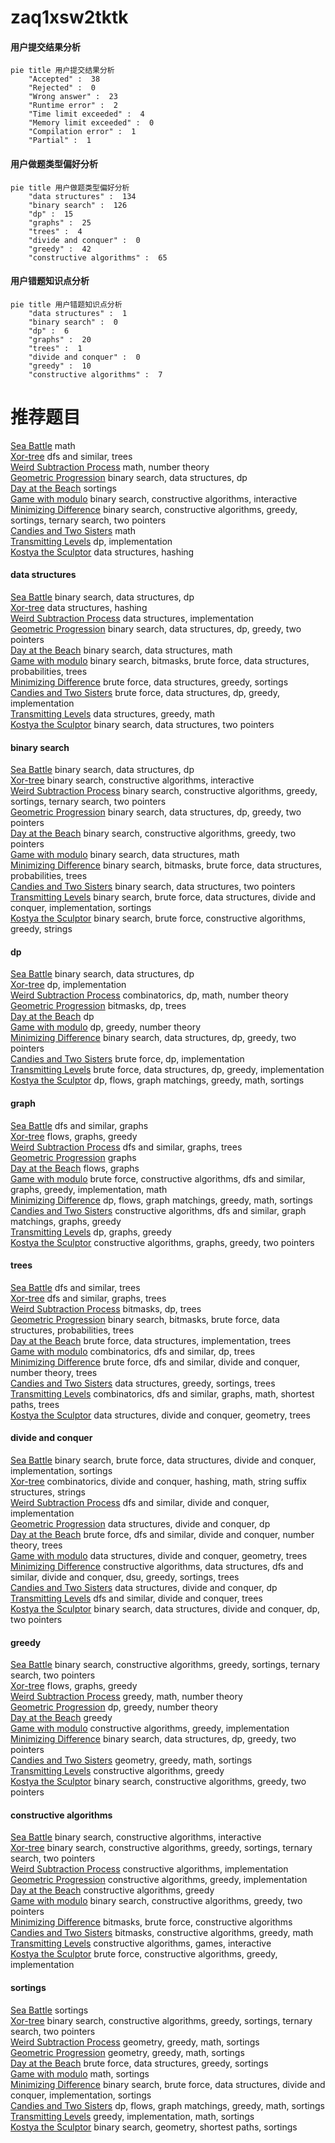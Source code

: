 # zaq1xsw2tktk
<!-- tabs:start -->
#### **用户提交结果分析**

```mermaid
pie title 用户提交结果分析
    "Accepted" :  38
    "Rejected" :  0
    "Wrong answer" :  23
    "Runtime error" :  2
    "Time limit exceeded" :  4
    "Memory limit exceeded" :  0
    "Compilation error" :  1
    "Partial" :  1
```
#### **用户做题类型偏好分析**

```mermaid
pie title 用户做题类型偏好分析
    "data structures" :  134
    "binary search" :  126
    "dp" :  15
    "graphs" :  25
    "trees" :  4
    "divide and conquer" :  0
    "greedy" :  42
    "constructive algorithms" :  65
```
#### **用户错题知识点分析**

```mermaid
pie title 用户错题知识点分析
    "data structures" :  1
    "binary search" :  0
    "dp" :  6
    "graphs" :  20
    "trees" :  1
    "divide and conquer" :  0
    "greedy" :  10
    "constructive algorithms" :  7
```
<!-- tabs:end -->
# 推荐题目
[Sea Battle](https://codeforces.com/contest/738/problem/D)		math		  
[Xor-tree](http://codeforces.com/problemset/problem/429/A)		dfs and similar,
                        trees		  
[Weird Subtraction Process](http://codeforces.com/problemset/problem/946/B)		math,
                        number theory		  
[Geometric Progression](http://codeforces.com/problemset/problem/567/C)		binary search,
                        data structures,
                        dp		  
[Day at the Beach](http://codeforces.com/problemset/problem/599/C)		sortings		  
[Game with modulo](https://codeforces.com/contest/1104/problem/D)		binary search,
                        constructive algorithms,
                        interactive		  
[Minimizing Difference](http://codeforces.com/problemset/problem/1244/E)		binary search,
                        constructive algorithms,
                        greedy,
                        sortings,
                        ternary search,
                        two pointers		  
[Candies and Two Sisters](https://codeforces.com/contest/1432/problem/B)		math		  
[Transmitting Levels](http://codeforces.com/problemset/problem/526/E)		dp,
                        implementation		  
[Kostya the Sculptor](http://codeforces.com/problemset/problem/733/D)		data structures,
                        hashing		  
<!-- tabs:start -->
#### **data structures**
[Sea Battle](http://codeforces.com/problemset/problem/567/C)		binary search,
                        data structures,
                        dp		  
[Xor-tree](http://codeforces.com/problemset/problem/733/D)		data structures,
                        hashing		  
[Weird Subtraction Process](http://codeforces.com/problemset/problem/962/D)		data structures,
                        implementation		  
[Geometric Progression](http://codeforces.com/problemset/problem/1492/C)		binary search,
                        data structures,
                        dp,
                        greedy,
                        two pointers		  
[Day at the Beach](http://codeforces.com/problemset/problem/1490/G)		binary search,
                        data structures,
                        math		  
[Game with modulo](http://codeforces.com/problemset/problem/1479/D)		binary search,
                        bitmasks,
                        brute force,
                        data structures,
                        probabilities,
                        trees		  
[Minimizing Difference](http://codeforces.com/problemset/problem/1497/A)		brute force,
                        data structures,
                        greedy,
                        sortings		  
[Candies and Two Sisters](http://codeforces.com/problemset/problem/1491/C)		brute force,
                        data structures,
                        dp,
                        greedy,
                        implementation		  
[Transmitting Levels](http://codeforces.com/problemset/problem/1492/B)		data structures,
                        greedy,
                        math		  
[Kostya the Sculptor](http://codeforces.com/problemset/problem/1436/E)		binary search,
                        data structures,
                        two pointers		  
#### **binary search**
[Sea Battle](http://codeforces.com/problemset/problem/567/C)		binary search,
                        data structures,
                        dp		  
[Xor-tree](https://codeforces.com/contest/1104/problem/D)		binary search,
                        constructive algorithms,
                        interactive		  
[Weird Subtraction Process](http://codeforces.com/problemset/problem/1244/E)		binary search,
                        constructive algorithms,
                        greedy,
                        sortings,
                        ternary search,
                        two pointers		  
[Geometric Progression](http://codeforces.com/problemset/problem/1492/C)		binary search,
                        data structures,
                        dp,
                        greedy,
                        two pointers		  
[Day at the Beach](http://codeforces.com/problemset/problem/1463/D)		binary search,
                        constructive algorithms,
                        greedy,
                        two pointers		  
[Game with modulo](http://codeforces.com/problemset/problem/1490/G)		binary search,
                        data structures,
                        math		  
[Minimizing Difference](http://codeforces.com/problemset/problem/1479/D)		binary search,
                        bitmasks,
                        brute force,
                        data structures,
                        probabilities,
                        trees		  
[Candies and Two Sisters](http://codeforces.com/problemset/problem/1436/E)		binary search,
                        data structures,
                        two pointers		  
[Transmitting Levels](http://codeforces.com/problemset/problem/1461/D)		binary search,
                        brute force,
                        data structures,
                        divide and conquer,
                        implementation,
                        sortings		  
[Kostya the Sculptor](http://codeforces.com/problemset/problem/1493/C)		binary search,
                        brute force,
                        constructive algorithms,
                        greedy,
                        strings		  
#### **dp**
[Sea Battle](http://codeforces.com/problemset/problem/567/C)		binary search,
                        data structures,
                        dp		  
[Xor-tree](http://codeforces.com/problemset/problem/526/E)		dp,
                        implementation		  
[Weird Subtraction Process](http://codeforces.com/problemset/problem/1174/E)		combinatorics,
                        dp,
                        math,
                        number theory		  
[Geometric Progression](http://codeforces.com/problemset/problem/1450/G)		bitmasks,
                        dp,
                        trees		  
[Day at the Beach](http://codeforces.com/problemset/problem/983/B)		dp		  
[Game with modulo](http://codeforces.com/problemset/problem/1005/D)		dp,
                        greedy,
                        number theory		  
[Minimizing Difference](http://codeforces.com/problemset/problem/1492/C)		binary search,
                        data structures,
                        dp,
                        greedy,
                        two pointers		  
[Candies and Two Sisters](https://codeforces.com/contest/1457/problem/C)		brute force,
                        dp,
                        implementation		  
[Transmitting Levels](http://codeforces.com/problemset/problem/1491/C)		brute force,
                        data structures,
                        dp,
                        greedy,
                        implementation		  
[Kostya the Sculptor](http://codeforces.com/problemset/problem/1437/C)		dp,
                        flows,
                        graph matchings,
                        greedy,
                        math,
                        sortings		  
#### **graph**
[Sea Battle](http://codeforces.com/problemset/problem/915/D)		dfs and similar,
                        graphs		  
[Xor-tree](http://codeforces.com/problemset/problem/884/F)		flows,
                        graphs,
                        greedy		  
[Weird Subtraction Process](http://codeforces.com/problemset/problem/962/F)		dfs and similar,
                        graphs,
                        trees		  
[Geometric Progression](https://codeforces.com/contest/1229/problem/C)		graphs		  
[Day at the Beach](http://codeforces.com/problemset/problem/132/E)		flows,
                        graphs		  
[Game with modulo](http://codeforces.com/problemset/problem/1487/C)		brute force,
                        constructive algorithms,
                        dfs and similar,
                        graphs,
                        greedy,
                        implementation,
                        math		  
[Minimizing Difference](http://codeforces.com/problemset/problem/1437/C)		dp,
                        flows,
                        graph matchings,
                        greedy,
                        math,
                        sortings		  
[Candies and Two Sisters](http://codeforces.com/problemset/problem/1470/D)		constructive algorithms,
                        dfs and similar,
                        graph matchings,
                        graphs,
                        greedy		  
[Transmitting Levels](http://codeforces.com/problemset/problem/1476/C)		dp,
                        graphs,
                        greedy		  
[Kostya the Sculptor](http://codeforces.com/problemset/problem/1304/D)		constructive algorithms,
                        graphs,
                        greedy,
                        two pointers		  
#### **trees**
[Sea Battle](http://codeforces.com/problemset/problem/429/A)		dfs and similar,
                        trees		  
[Xor-tree](http://codeforces.com/problemset/problem/962/F)		dfs and similar,
                        graphs,
                        trees		  
[Weird Subtraction Process](http://codeforces.com/problemset/problem/1450/G)		bitmasks,
                        dp,
                        trees		  
[Geometric Progression](http://codeforces.com/problemset/problem/1479/D)		binary search,
                        bitmasks,
                        brute force,
                        data structures,
                        probabilities,
                        trees		  
[Day at the Beach](http://codeforces.com/problemset/problem/1511/C)		brute force,
                        data structures,
                        implementation,
                        trees		  
[Game with modulo](http://codeforces.com/problemset/problem/1499/F)		combinatorics,
                        dfs and similar,
                        dp,
                        trees		  
[Minimizing Difference](http://codeforces.com/problemset/problem/1491/E)		brute force,
                        dfs and similar,
                        divide and conquer,
                        number theory,
                        trees		  
[Candies and Two Sisters](http://codeforces.com/problemset/problem/1466/D)		data structures,
                        greedy,
                        sortings,
                        trees		  
[Transmitting Levels](http://codeforces.com/problemset/problem/1495/D)		combinatorics,
                        dfs and similar,
                        graphs,
                        math,
                        shortest paths,
                        trees		  
[Kostya the Sculptor](http://codeforces.com/problemset/problem/1303/G)		data structures,
                        divide and conquer,
                        geometry,
                        trees		  
#### **divide and conquer**
[Sea Battle](http://codeforces.com/problemset/problem/1461/D)		binary search,
                        brute force,
                        data structures,
                        divide and conquer,
                        implementation,
                        sortings		  
[Xor-tree](http://codeforces.com/problemset/problem/1466/G)		combinatorics,
                        divide and conquer,
                        hashing,
                        math,
                        string suffix structures,
                        strings		  
[Weird Subtraction Process](http://codeforces.com/problemset/problem/1490/D)		dfs and similar,
                        divide and conquer,
                        implementation		  
[Geometric Progression](https://codeforces.com/contest/1483/problem/C)		data structures,
                        divide and conquer,
                        dp		  
[Day at the Beach](http://codeforces.com/problemset/problem/1491/E)		brute force,
                        dfs and similar,
                        divide and conquer,
                        number theory,
                        trees		  
[Game with modulo](http://codeforces.com/problemset/problem/1303/G)		data structures,
                        divide and conquer,
                        geometry,
                        trees		  
[Minimizing Difference](http://codeforces.com/problemset/problem/1494/D)		constructive algorithms,
                        data structures,
                        dfs and similar,
                        divide and conquer,
                        dsu,
                        greedy,
                        sortings,
                        trees		  
[Candies and Two Sisters](http://codeforces.com/problemset/problem/1482/E)		data structures,
                        divide and conquer,
                        dp		  
[Transmitting Levels](http://codeforces.com/problemset/problem/566/C)		dfs and similar,
                        divide and conquer,
                        trees		  
[Kostya the Sculptor](http://codeforces.com/problemset/problem/1428/F)		binary search,
                        data structures,
                        divide and conquer,
                        dp,
                        two pointers		  
#### **greedy**
[Sea Battle](http://codeforces.com/problemset/problem/1244/E)		binary search,
                        constructive algorithms,
                        greedy,
                        sortings,
                        ternary search,
                        two pointers		  
[Xor-tree](http://codeforces.com/problemset/problem/884/F)		flows,
                        graphs,
                        greedy		  
[Weird Subtraction Process](http://codeforces.com/problemset/problem/1208/G)		greedy,
                        math,
                        number theory		  
[Geometric Progression](http://codeforces.com/problemset/problem/1005/D)		dp,
                        greedy,
                        number theory		  
[Day at the Beach](http://codeforces.com/problemset/problem/26/B)		greedy		  
[Game with modulo](http://codeforces.com/problemset/problem/1428/D)		constructive algorithms,
                        greedy,
                        implementation		  
[Minimizing Difference](http://codeforces.com/problemset/problem/1492/C)		binary search,
                        data structures,
                        dp,
                        greedy,
                        two pointers		  
[Candies and Two Sisters](https://codeforces.com/contest/1496/problem/C)		geometry,
                        greedy,
                        math,
                        sortings		  
[Transmitting Levels](http://codeforces.com/problemset/problem/1493/A)		constructive algorithms,
                        greedy		  
[Kostya the Sculptor](http://codeforces.com/problemset/problem/1463/D)		binary search,
                        constructive algorithms,
                        greedy,
                        two pointers		  
#### **constructive algorithms**
[Sea Battle](https://codeforces.com/contest/1104/problem/D)		binary search,
                        constructive algorithms,
                        interactive		  
[Xor-tree](http://codeforces.com/problemset/problem/1244/E)		binary search,
                        constructive algorithms,
                        greedy,
                        sortings,
                        ternary search,
                        two pointers		  
[Weird Subtraction Process](http://codeforces.com/problemset/problem/631/B)		constructive algorithms,
                        implementation		  
[Geometric Progression](http://codeforces.com/problemset/problem/1428/D)		constructive algorithms,
                        greedy,
                        implementation		  
[Day at the Beach](http://codeforces.com/problemset/problem/1493/A)		constructive algorithms,
                        greedy		  
[Game with modulo](http://codeforces.com/problemset/problem/1463/D)		binary search,
                        constructive algorithms,
                        greedy,
                        two pointers		  
[Minimizing Difference](https://codeforces.com/contest/1456/problem/B)		bitmasks,
                        brute force,
                        constructive algorithms		  
[Candies and Two Sisters](http://codeforces.com/problemset/problem/1492/D)		bitmasks,
                        constructive algorithms,
                        greedy,
                        math		  
[Transmitting Levels](https://codeforces.com/contest/1504/problem/D)		constructive algorithms,
                        games,
                        interactive		  
[Kostya the Sculptor](https://codeforces.com/contest/1483/problem/A)		brute force,
                        constructive algorithms,
                        greedy,
                        implementation		  
#### **sortings**
[Sea Battle](http://codeforces.com/problemset/problem/599/C)		sortings		  
[Xor-tree](http://codeforces.com/problemset/problem/1244/E)		binary search,
                        constructive algorithms,
                        greedy,
                        sortings,
                        ternary search,
                        two pointers		  
[Weird Subtraction Process](https://codeforces.com/contest/1496/problem/C)		geometry,
                        greedy,
                        math,
                        sortings		  
[Geometric Progression](http://codeforces.com/problemset/problem/1495/A)		geometry,
                        greedy,
                        math,
                        sortings		  
[Day at the Beach](http://codeforces.com/problemset/problem/1497/A)		brute force,
                        data structures,
                        greedy,
                        sortings		  
[Game with modulo](http://codeforces.com/problemset/problem/1427/A)		math,
                        sortings		  
[Minimizing Difference](http://codeforces.com/problemset/problem/1461/D)		binary search,
                        brute force,
                        data structures,
                        divide and conquer,
                        implementation,
                        sortings		  
[Candies and Two Sisters](http://codeforces.com/problemset/problem/1437/C)		dp,
                        flows,
                        graph matchings,
                        greedy,
                        math,
                        sortings		  
[Transmitting Levels](http://codeforces.com/problemset/problem/1473/A)		greedy,
                        implementation,
                        math,
                        sortings		  
[Kostya the Sculptor](http://codeforces.com/problemset/problem/1486/B)		binary search,
                        geometry,
                        shortest paths,
                        sortings		  
<!-- tabs:end -->
